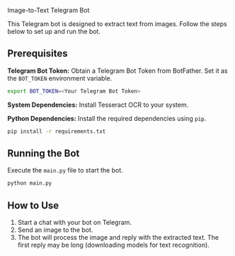 Image-to-Text Telegram Bot

This Telegram bot is designed to extract text from images. Follow the steps below to set up and run the bot.

## Prerequisites

**Telegram Bot Token:** Obtain a Telegram Bot Token from BotFather. Set it as the `BOT_TOKEN` environment variable.
```bash
export BOT_TOKEN=<Your Telegram Bot Token>
```

**System Dependencies:** Install Tesseract OCR to your system.

**Python Dependencies:** Install the required dependencies using `pip`.
```bash
pip install -r requirements.txt
```

## Running the Bot

Execute the `main.py` file to start the bot.

```bash
python main.py
```

## How to Use

1. Start a chat with your bot on Telegram.
2. Send an image to the bot.
3. The bot will process the image and reply with the extracted text. The first reply may be long (downloading models for text recognition).
